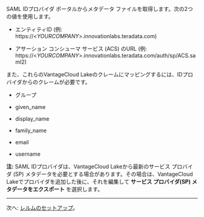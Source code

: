 SAML IDプロバイダ ポータルからメタデータ ファイルを取得します。次の2つの値を使用します。

-   エンティティID (例: https://\<*YOURCOMPANY*\>.innovationlabs.teradata.com)

-   アサーション コンシューマ サービス (ACS) のURL (例: https://\<*YOURCOMPANY*\>.innovationlabs.teradata.com/auth/sp/ACS.saml2)

また、これらのVantageCloud Lakeのクレームにマッピングするには、IDプロバイダからのクレームが必要です。

-   グループ

-   given\_name

-   display\_name

-   family\_name

-   email

-   username

**注:** SAML IDプロバイダは、VantageCloud Lakeから最新のサービス プロバイダ (SP) メタデータを必要とする場合があります。その場合は、VantageCloud Lakeでプロバイダを追加した後に、それを編集して **サービス プロバイダ(SP) メタデータをエクスポート** を選択します。

------------------------------------------------------------------------

次へ: [レルムのセットアップ](ruf1680184116601.md)。
